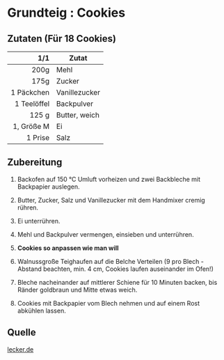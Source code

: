 # Grundteig : Cookies

## Zutaten (Für 18 Cookies)

| 1/1         | Zutat         |
|------------:|---------------|
| 200g        | Mehl          |
| 175g        | Zucker        |
| 1 Päckchen  | Vanillezucker |
| 1 Teelöffel | Backpulver    |
| 125 g       | Butter, weich |
| 1, Größe M  | Ei            |
| 1 Prise     | Salz          |

## Zubereitung

1. Backofen auf 150 °C Umluft vorheizen und zwei Backbleche mit Backpapier
   auslegen.

2. Butter, Zucker, Salz und Vanillezucker mit dem Handmixer cremig rühren.

3. Ei unterrühren.

4. Mehl und Backpulver vermengen, einsieben und unterrühren.

5. **Cookies so anpassen wie man will**

6. Walnussgroße Teighaufen auf die Belche Verteilen (9 pro Blech - Abstand
   beachten, min. 4 cm, Cookies laufen auseinander im Ofen!)

7. Bleche nacheinander auf mittlerer Schiene für 10 Minuten backen, bis Ränder
   goldbraun und Mitte etwas weich.

8. Cookies mit Backpapier vom Blech nehmen und auf einem Rost abkühlen lassen.

## Quelle

[lecker.de](https://www.lecker.de/cookies-der-grundteig-15241.html)
